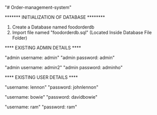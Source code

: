 "# Order-management-system" 

******* INITIALIZATION OF DATABASE ********

1. Create a Database named foodorderdb
2. Import file named "foodorderdb.sql" (Located Inside Database File Folder)

**** EXISTING ADMIN DETAILS ****

"admin username: admin"
"admin password: admin"
  
"admin username: admin2"
"admin password: adminho"
  
  
 **** EXISTING USER DETAILS ****

"username: lennon"
"password: johnlennon"
  
"username: bowie"
"password: davidbowie"
  
"username: ram"
"password: ram"
